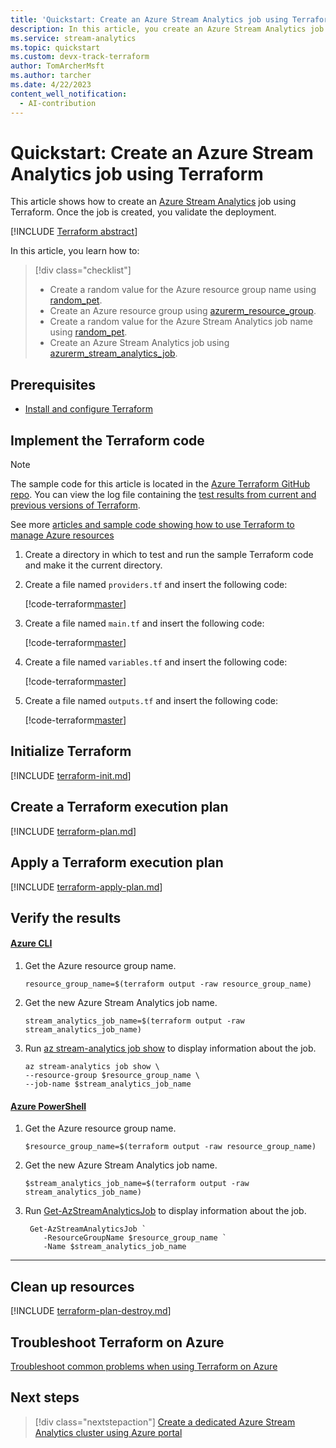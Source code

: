 ```yaml
---
title: 'Quickstart: Create an Azure Stream Analytics job using Terraform'
description: In this article, you create an Azure Stream Analytics job using Terraform.
ms.service: stream-analytics
ms.topic: quickstart
ms.custom: devx-track-terraform
author: TomArcherMsft
ms.author: tarcher
ms.date: 4/22/2023
content_well_notification: 
  - AI-contribution
---
```


# Quickstart: Create an Azure Stream Analytics job using Terraform

This article shows how to create an [Azure Stream Analytics](stream-analytics-introduction.md) job using Terraform. Once the job is created, you validate the deployment.

[!INCLUDE [Terraform abstract](~/azure-dev-docs-pr/articles/terraform/includes/abstract.md)]

In this article, you learn how to:

> [!div class="checklist"]
> * Create a random value for the Azure resource group name using [random_pet](https://registry.terraform.io/providers/hashicorp/random/latest/docs/resources/pet).
> * Create an Azure resource group using [azurerm_resource_group](https://registry.terraform.io/providers/hashicorp/azurerm/latest/docs/resources/resource_group).
> * Create a random value for the Azure Stream Analytics job name using [random_pet](https://registry.terraform.io/providers/hashicorp/random/latest/docs/resources/pet).
> * Create an Azure Stream Analytics job using [azurerm_stream_analytics_job](https://registry.terraform.io/providers/hashicorp/azurerm/latest/docs/resources/stream_analytics_job).

## Prerequisites

- [Install and configure Terraform](/azure/developer/terraform/quickstart-configure)

## Implement the Terraform code

> [!NOTE]
> The sample code for this article is located in the [Azure Terraform GitHub repo](https://github.com/Azure/terraform/tree/master/quickstart/101-stream-analytics-job). You can view the log file containing the [test results from current and previous versions of Terraform](https://github.com/Azure/terraform/tree/master/quickstart//101-stream-analytics-job/TestRecord.md).
> 
> See more [articles and sample code showing how to use Terraform to manage Azure resources](/azure/terraform)

1. Create a directory in which to test and run the sample Terraform code and make it the current directory.

1. Create a file named `providers.tf` and insert the following code:

    [!code-terraform[master](~/terraform_samples/quickstart/101-stream-analytics-job//providers.tf)]

1. Create a file named `main.tf` and insert the following code:

    [!code-terraform[master](~/terraform_samples/quickstart/101-stream-analytics-job//main.tf)]

1. Create a file named `variables.tf` and insert the following code:

    [!code-terraform[master](~/terraform_samples/quickstart/101-stream-analytics-job//variables.tf)]

1. Create a file named `outputs.tf` and insert the following code:

    [!code-terraform[master](~/terraform_samples/quickstart/101-stream-analytics-job//outputs.tf)]

## Initialize Terraform

[!INCLUDE [terraform-init.md](~/azure-dev-docs-pr/articles/terraform/includes/terraform-init.md)]

## Create a Terraform execution plan

[!INCLUDE [terraform-plan.md](~/azure-dev-docs-pr/articles/terraform/includes/terraform-plan.md)]

## Apply a Terraform execution plan

[!INCLUDE [terraform-apply-plan.md](~/azure-dev-docs-pr/articles/terraform/includes/terraform-apply-plan.md)]

## Verify the results

#### [Azure CLI](#tab/azure-cli)

1. Get the Azure resource group name.

    ```console
    resource_group_name=$(terraform output -raw resource_group_name)
    ```

1. Get the new Azure Stream Analytics job name.

    ```console
   stream_analytics_job_name=$(terraform output -raw stream_analytics_job_name)
    ```

1. Run [az stream-analytics job show](/cli/azure/stream-analytics/job#az-stream-analytics-job-show) to display information about the job.

    ```azurecli
    az stream-analytics job show \
    --resource-group $resource_group_name \
    --job-name $stream_analytics_job_name
    ```
    
#### [Azure PowerShell](#tab/azure-powershell)

1. Get the Azure resource group name.

    ```console
    $resource_group_name=$(terraform output -raw resource_group_name)
    ```

1. Get the new Azure Stream Analytics job name.

    ```console
    $stream_analytics_job_name=$(terraform output -raw stream_analytics_job_name)
    ```

1. Run [Get-AzStreamAnalyticsJob](/powershell/module/az.streamanalytics/get-azstreamanalyticsjob) to display information about the job.

    ```azurepowershell
     Get-AzStreamAnalyticsJob `
        -ResourceGroupName $resource_group_name `
        -Name $stream_analytics_job_name
    ```

---

## Clean up resources

[!INCLUDE [terraform-plan-destroy.md](~/azure-dev-docs-pr/articles/terraform/includes/terraform-plan-destroy.md)]

## Troubleshoot Terraform on Azure

[Troubleshoot common problems when using Terraform on Azure](/azure/developer/terraform/troubleshoot)

## Next steps

> [!div class="nextstepaction"] 
> [Create a dedicated Azure Stream Analytics cluster using Azure portal](create-cluster.md)
